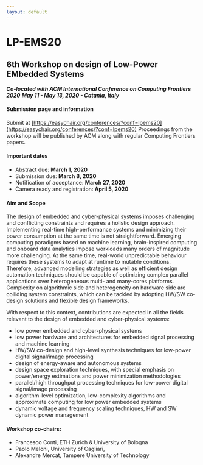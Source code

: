 ```yaml
---
layout: default
---
```


# LP-EMS20
## 6th Workshop on design of Low-Power EMbedded Systems

***Co-located with ACM International Conference on Computing Frontiers 2020***
***May 11 - May 13, 2020 - Catania, Italy***

#### Submission page and information
Submit at [https://easychair.org/conferences/?conf=lpems20](https://easychair.org/conferences/?conf=lpems20)
Proceedings from the workshop will be published by ACM along with regular Computing Frontiers papers.

#### Important dates
 - Abstract due: **March 1, 2020**
 - Submission due: **March 8, 2020**
 - Notification of acceptance: **March 27, 2020**
 - Camera ready and registration: **April 5, 2020**

#### Aim and Scope
The design of embedded and cyber-physical systems imposes challenging and conflicting constraints and requires a holistic design approach. Implementing real-time high-performance systems and minimizing their power consumption at the same time is not straightforward. Emerging computing paradigms based on machine learning, brain-inspired computing and onboard data analytics impose workloads many orders of magnitude more challenging. At the same time, real-world unpredictable behaviour requires these systems to adapt at runtime to mutable conditions. Therefore, advanced modelling strategies as well as efficient design automation techniques should be capable of optimizing complex parallel applications over heterogeneous multi- and many-cores platforms. Complexity on algorithmic side and heterogeneity on hardware side are colliding system constraints, which can be tackled by adopting HW/SW co-design solutions and flexible design frameworks.

With respect to this context, contributions are expected in all the fields relevant to the design of embedded and cyber-physical systems:
 - low power embedded and cyber-physical systems
 - low power hardware and architectures for embedded signal processing and machine learning
 - HW/SW co-design and high-level synthesis techniques for low-power digital signal/image processing
 - design of energy-aware and autonomous systems
 - design space exploration techniques, with special emphasis on power/energy estimations and power minimization methodologies
 - parallel/high throughput processing techniques for low-power digital signal/image processing
 - algorithm-level optimization, low-complexity algorithms and approximate computing for low power embedded systems
 - dynamic voltage and frequency scaling techniques, HW and SW dynamic power management

#### Workshop co-chairs:
 - Francesco Conti, ETH Zurich & University of Bologna
 - Paolo Meloni, University of Cagliari,
 - Alexandre Mercat, Tampere University of Technology

